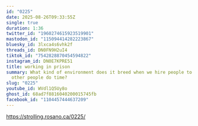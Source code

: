 ```yaml
---
id: "0225"
date: 2025-08-26T09:33:55Z
single: true
duration: 1:36
twitter_id: "1960274615923519901"
mastodon_id: "115094414282223867"
bluesky_id: 3lxca4s6vhk2f
threads_id: DN0FN9H2uI4
tiktok_id: "7542828870454594822"
instagram_id: DN0E7KPRE51
title: working in prison
summary: What kind of environment does it breed when we hire people to watch
  other people do time?
slug: "0225"
youtube_id: WVdl1Q5Uy8o
ghost_id: 68ad7f8816040200015745fb
facebook_id: "1104457444637209"
---
```

https://strolling.rosano.ca/0225/
